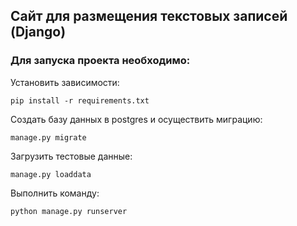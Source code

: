 ## Сайт для размещения текстовых записей (Django)

### Для запуска проекта необходимо:

Установить зависимости:

`pip install -r requirements.txt`

Cоздать базу данных в postgres и осуществить миграцию:

`manage.py migrate`

Загрузить тестовые данные:

`manage.py loaddata`

Выполнить команду:

`python manage.py runserver`
